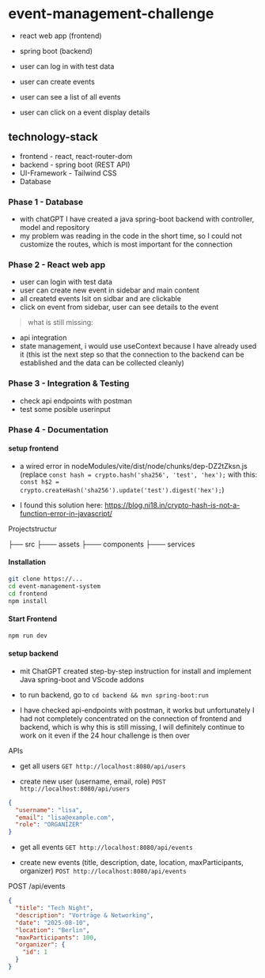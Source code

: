 # event-management-challenge
- react web app (frontend)
- spring boot (backend)

- user can log in with test data
- user can create events
- user can see a list of all events
- user can click on a event display details 


## technology-stack
- frontend - react, react-router-dom
- backend - spring boot (REST API)
- UI-Framework - Tailwind CSS
- Database


### Phase 1 - Database
- with chatGPT I have created a java spring-boot backend with 
    controller, model and repository
- my problem was reading in the code in the short time, so I could not 
    customize the routes, which is most important for the connection


### Phase 2 - React web app
- user can login with test data
- user can create new event in sidebar and main content
- all createtd events lsit on sidbar and are clickable
- click on event from sidebar, user can see details to the event


> what is still missing:
- api integration
- state management, i would use useContext because I have already used it 
    (this ist the next step so that the connection to the backend can be 
    established and the data can be collected cleanly)


### Phase 3 - Integration & Testing
- check api endpoints with postman
- test some posible userinput

### Phase 4 - Documentation


#### setup frontend
- a wired error in nodeModules/vite/dist/node/chunks/dep-DZ2tZksn.js 
    (replace `const hash = crypto.hash('sha256', 'test', 'hex');` with 
    this: `const h$2 = crypto.createHash('sha256').update('test').digest('hex');`)

- I found this solution here: https://blog.ni18.in/crypto-hash-is-not-a-function-error-in-javascript/


Projectstructur

├── src
    ├─── assets
    ├─── components
    ├─── services


#### Installation
```bash
git clone https://...
cd event-management-system
cd frontend
npm install
```

#### Start Frontend
```bash 
npm run dev
```


#### setup backend
- mit ChatGPT created step-by-step instruction for install and implement Java spring-boot and VScode addons

- to run backend, go to `cd backend && mvn spring-boot:run`

- I have checked api-endpoints with postman, it works but unfortunately I had not completely 
    concentrated on the connection of frontend and backend, which is why this is still missing, 
    I will definitely continue to work on it even if the 24 hour challenge is then over

APIs
- get all users
`GET http://localhost:8080/api/users`

- create new user (username, email, role)
`POST http://localhost:8080/api/users`
```json
{
  "username": "lisa",
  "email": "lisa@example.com",
  "role": "ORGANIZER"
}
```

- get all events
`GET http://localhost:8080/api/events`

- create new events (title, description, date, location, maxParticipants, organizer)
`POST http://localhost:8080/api/events`

POST /api/events
```json
{
  "title": "Tech Night",
  "description": "Vorträge & Networking",
  "date": "2025-08-10",
  "location": "Berlin",
  "maxParticipants": 100,
  "organizer": {
    "id": 1
  }
}
```